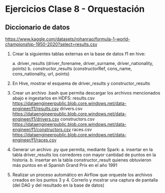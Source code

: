 # Ejercicios Clase 8 - Orquestación

## Diccionario de datos

<https://www.kaggle.com/datasets/rohanrao/formula-1-world-championship-1950-2020?select=results.csv>

1. Crear la siguientes tablas externas en la base de datos f1 en hive:

    a. driver_results (driver_forename, driver_surname, driver_nationality, points)
    b. constructor_results (constructorRef, cons_name, cons_nationality, url, points)

2. En Hive, mostrar el esquema de driver_results y constructor_results

3. Crear un archivo .bash que permita descargar los archivos mencionados abajo e
ingestarlos en HDFS:
    results.csv
    <https://dataengineerpublic.blob.core.windows.net/data-engineer/f1/results.csv>
    drivers.csv
    <https://dataengineerpublic.blob.core.windows.net/data-engineer/f1/drivers.csv>
    constructors.csv
    <https://dataengineerpublic.blob.core.windows.net/data-engineer/f1/constructors.csv>
    races.csv
    <https://dataengineerpublic.blob.core.windows.net/data-engineer/f1/races.csv>

4. Generar un archivo .py que permita, mediante Spark:
    a. insertar en la tabla driver_results los corredores con mayor cantidad de puntos
    en la historia.
    b. insertar en la tabla constructor_result quienes obtuvieron más puntos en el
    Spanish Grand Prix en el año 1991

5. Realizar un proceso automático en Airflow que orqueste los archivos creados en los
puntos 3 y 4. Correrlo y mostrar una captura de pantalla (del DAG y del resultado en la
base de datos)
